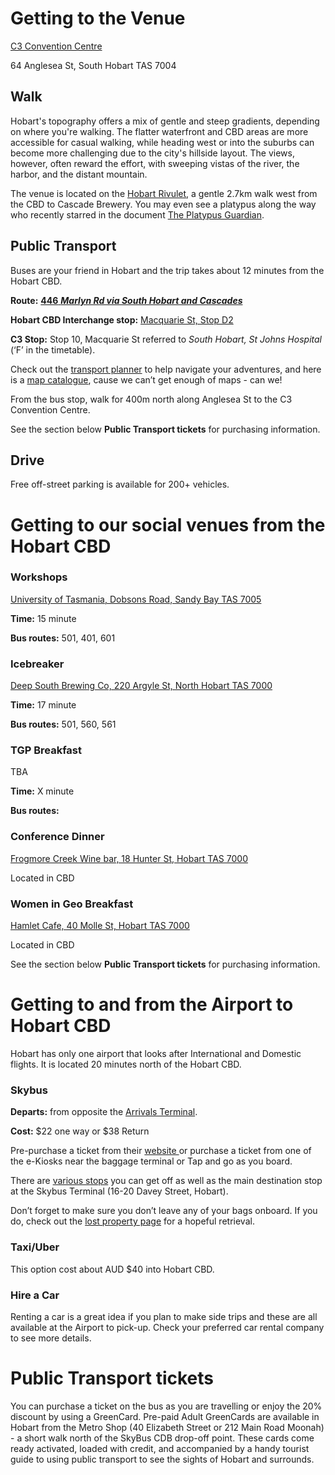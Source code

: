 # Getting to the Venue

[C3 Convention Centre](https://c3conventioncentre.com.au/)

64 Anglesea St, South Hobart TAS 7004


## Walk

Hobart's topography offers a mix of gentle and steep gradients, depending on where you're walking. The flatter waterfront and CBD areas are more accessible for casual walking, while heading west or into the suburbs can become more challenging due to the city's hillside layout. The views, however, often reward the effort, with sweeping vistas of the river, the harbor, and the distant mountain.

The venue is located on the [Hobart Rivulet](https://www.greaterhobarttrails.com.au/tracks/hobart-rivulet-park), a gentle 2.7km walk west from the CBD to Cascade Brewery. You may even see a platypus along the way who recently starred in the document [The Platypus Guardian](https://iview.abc.net.au/show/platypus-guardian).


## Public Transport

Buses are your friend in Hobart and the trip takes about 12 minutes from the Hobart CBD.

**Route:** [**446** **_Marlyn Rd via South Hobart and Cascades_**](https://www.metrotas.com.au/timetables/hobart/fern-tree-huon-rd-strickland-ave-marlyn-rd-cascades-south-hobart-hobart-2022/) 

**Hobart CBD Interchange stop:** [Macquarie St, Stop D2](https://www.metrotas.com.au/wp-content/uploads/2022/09/21779_DSG_interchange_list_hobart_20220925.pdf)

**C3 Stop:** Stop 10, Macquarie St referred to _South Hobart, St Johns Hospital_ (‘F’ in the timetable). 

Check out the [transport planner](https://www.metrotas.com.au/planner/) to help navigate your adventures, and here is a [map catalogue](https://www.metrotas.com.au/timetables/hobart/), cause we can’t get enough of maps - can we!

From the bus stop, walk for 400m north along Anglesea St to the C3 Convention Centre. 

See the section below **Public Transport tickets** for purchasing information.


## Drive

Free off-street parking is available for 200+ vehicles.


# Getting to our social venues from the Hobart CBD

### Workshops 

[University of Tasmania, Dobsons Road, Sandy Bay TAS 7005](https://maps.utas.edu.au/d/poi/1001841)

**Time:** 15 minute

**Bus routes:** 501, 401, 601


### Icebreaker 

[Deep South Brewing Co, 220 Argyle St, North Hobart TAS 7000](https://maps.app.goo.gl/zfePKAXNFD99ZFQ77)

**Time:** 17 minute

**Bus routes:** 501, 560, 561


### TGP Breakfast 

TBA

**Time:** X minute

**Bus routes:** 


### Conference Dinner 

[Frogmore Creek Wine bar, 18 Hunter St, Hobart TAS 7000](https://maps.app.goo.gl/BrrvwBrGQvtivgPEA)

Located in CBD


### Women in Geo Breakfast 

[Hamlet Cafe, 40 Molle St, Hobart TAS 7000](https://maps.app.goo.gl/D9NX8SkihLqvF5Vr9)

Located in CBD

See the section below **Public Transport tickets** for purchasing information.


# Getting to and from the Airport to Hobart CBD

Hobart has only one airport that looks after International and Domestic flights. It is located 20 minutes north of the Hobart CBD.


### Skybus 

**Departs:** from opposite the [Arrivals Terminal](https://www.skybus.com.au/hobart-express/locations/). 

**Cost:** $22 one way or $38 Return

Pre-purchase a ticket from their [website ](https://www.skybus.com.au/hobart-express/buy-tickets/)or purchase a ticket from one of the e-Kiosks near the baggage terminal or Tap and go as you board. 

There are [various stops](https://www.skybus.com.au/hobart-express/locations/) you can get off as well as the main destination stop at the Skybus Terminal (16-20 Davey Street, Hobart).

Don’t forget to make sure you don’t leave any of your bags onboard. If you do, check out the [lost property page](https://www.skybus.com.au/lostproperty/) for a hopeful retrieval. 


### Taxi/Uber 

This option cost about AUD $40 into Hobart CBD.


### Hire a Car

Renting a car is a great idea if you plan to make side trips and these are all available at the Airport to pick-up. Check your preferred car rental company to see more details. 


# Public Transport tickets

You can purchase a ticket on the bus as you are travelling or enjoy the 20% discount by using a GreenCard. Pre-paid Adult GreenCards are available in Hobart from the Metro Shop (40 Elizabeth Street or 212 Main Road Moonah) - a short walk north of the SkyBus CDB drop-off point. These cards come ready activated, loaded with credit, and accompanied by a handy tourist guide to using public transport to see the sights of Hobart and surrounds.
